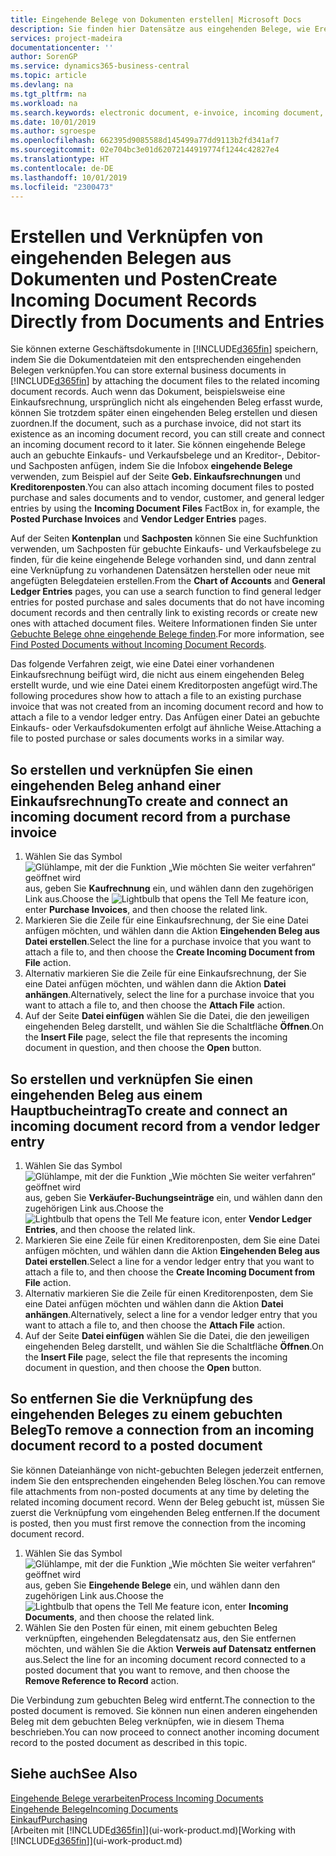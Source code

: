 ```yaml
---
title: Eingehende Belege von Dokumenten erstellen| Microsoft Docs
description: Sie finden hier Datensätze aus eingehenden Belege, wie Erechnungen erstellen und verwalten OCRaufgaben, elektronische Geschäftsverkehr und Belegaustausch.
services: project-madeira
documentationcenter: ''
author: SorenGP
ms.service: dynamics365-business-central
ms.topic: article
ms.devlang: na
ms.tgt_pltfrm: na
ms.workload: na
ms.search.keywords: electronic document, e-invoice, incoming document, OCR, ecommerce, document exchange, import invoice
ms.date: 10/01/2019
ms.author: sgroespe
ms.openlocfilehash: 662395d9085588d145499a77dd9113b2fd341af7
ms.sourcegitcommit: 02e704bc3e01d62072144919774f1244c42827e4
ms.translationtype: HT
ms.contentlocale: de-DE
ms.lasthandoff: 10/01/2019
ms.locfileid: "2300473"
---
```

# <a name="create-incoming-document-records-directly-from-documents-and-entries"></a><span data-ttu-id="4bc58-103">Erstellen und Verknüpfen von eingehenden Belegen aus Dokumenten und Posten</span><span class="sxs-lookup"><span data-stu-id="4bc58-103">Create Incoming Document Records Directly from Documents and Entries</span></span>
<span data-ttu-id="4bc58-104">Sie können externe Geschäftsdokumente in [!INCLUDE[d365fin](includes/d365fin_md.md)] speichern, indem Sie die Dokumentdateien mit den entsprechenden eingehenden Belegen verknüpfen.</span><span class="sxs-lookup"><span data-stu-id="4bc58-104">You can store external business documents in [!INCLUDE[d365fin](includes/d365fin_md.md)] by attaching the document files to the related incoming document records.</span></span> <span data-ttu-id="4bc58-105">Auch wenn das Dokument, beispielsweise eine Einkaufsrechnung, ursprünglich nicht als eingehenden Beleg erfasst wurde, können Sie trotzdem später einen eingehenden Beleg erstellen und diesen zuordnen.</span><span class="sxs-lookup"><span data-stu-id="4bc58-105">If the document, such as a purchase invoice, did not start its existence as an incoming document record, you can still create and connect an incoming document record to it later.</span></span> <span data-ttu-id="4bc58-106">Sie können eingehende Belege auch an gebuchte Einkaufs- und Verkaufsbelege und an Kreditor-, Debitor- und Sachposten anfügen, indem Sie die Infobox **eingehende Belege** verwenden, zum Beispiel auf der Seite **Geb. Einkaufsrechnungen** und **Kreditorenposten**.</span><span class="sxs-lookup"><span data-stu-id="4bc58-106">You can also attach incoming document files to posted purchase and sales documents and to vendor, customer, and general ledger entries by using the **Incoming Document Files** FactBox in, for example, the **Posted Purchase Invoices** and **Vendor Ledger Entries** pages.</span></span>

<span data-ttu-id="4bc58-107">Auf der Seiten **Kontenplan** und **Sachposten** können Sie eine Suchfunktion verwenden, um Sachposten für gebuchte Einkaufs- und Verkaufsbelege zu finden, für die keine eingehende Belege vorhanden sind, und dann zentral eine Verknüpfung zu vorhandenen Datensätzen herstellen oder neue mit angefügten Belegdateien erstellen.</span><span class="sxs-lookup"><span data-stu-id="4bc58-107">From the **Chart of Accounts** and **General Ledger Entries** pages, you can use a search function to find general ledger entries for posted purchase and sales documents that do not have incoming document records and then centrally link to existing records or create new ones with attached document files.</span></span> <span data-ttu-id="4bc58-108">Weitere Informationen finden Sie unter [Gebuchte Belege ohne eingehende Belege finden](across-how-find-posted-documents-without-income-document-records.md).</span><span class="sxs-lookup"><span data-stu-id="4bc58-108">For more information, see [Find Posted Documents without Incoming Document Records](across-how-find-posted-documents-without-income-document-records.md).</span></span>

<span data-ttu-id="4bc58-109">Das folgende Verfahren zeigt, wie eine Datei einer vorhandenen Einkaufsrechnung beifügt wird, die nicht aus einem eingehenden Beleg erstellt wurde, und wie eine Datei einem Kreditorposten angefügt wird.</span><span class="sxs-lookup"><span data-stu-id="4bc58-109">The following procedures show how to attach a file to an existing purchase invoice that was not created from an incoming document record and how to attach a file to a vendor ledger entry.</span></span> <span data-ttu-id="4bc58-110">Das Anfügen einer Datei an gebuchte Einkaufs- oder Verkaufsdokumenten erfolgt auf ähnliche Weise.</span><span class="sxs-lookup"><span data-stu-id="4bc58-110">Attaching a file to posted purchase or sales documents works in a similar way.</span></span>

## <a name="to-create-and-connect-an-incoming-document-record-from-a-purchase-invoice"></a><span data-ttu-id="4bc58-111">So erstellen und verknüpfen Sie einen eingehenden Beleg anhand einer Einkaufsrechnung</span><span class="sxs-lookup"><span data-stu-id="4bc58-111">To create and connect an incoming document record from a purchase invoice</span></span>
1. <span data-ttu-id="4bc58-112">Wählen Sie das Symbol ![Glühlampe, mit der die Funktion „Wie möchten Sie weiter verfahren“ geöffnet wird](media/ui-search/search_small.png "Wie möchten Sie weiter verfahren?") aus, geben Sie **Kaufrechnung** ein, und wählen dann den zugehörigen Link aus.</span><span class="sxs-lookup"><span data-stu-id="4bc58-112">Choose the ![Lightbulb that opens the Tell Me feature](media/ui-search/search_small.png "Tell me what you want to do") icon, enter **Purchase Invoices**, and then choose the related link.</span></span>
2. <span data-ttu-id="4bc58-113">Markieren Sie die Zeile für eine Einkaufsrechnung, der Sie eine Datei anfügen möchten, und wählen dann die Aktion **Eingehenden Beleg aus Datei erstellen**.</span><span class="sxs-lookup"><span data-stu-id="4bc58-113">Select the line for a purchase invoice that you want to attach a file to, and then choose the **Create Incoming Document from File** action.</span></span>
3. <span data-ttu-id="4bc58-114">Alternativ markieren Sie die Zeile für eine Einkaufsrechnung, der Sie eine Datei anfügen möchten, und wählen dann die Aktion **Datei anhängen**.</span><span class="sxs-lookup"><span data-stu-id="4bc58-114">Alternatively, select the line for a purchase invoice that you want to attach a file to, and then choose the **Attach File** action.</span></span>
4. <span data-ttu-id="4bc58-115">Auf der Seite **Datei einfügen** wählen Sie die Datei, die den jeweiligen eingehenden Beleg darstellt, und wählen Sie die Schaltfläche **Öffnen**.</span><span class="sxs-lookup"><span data-stu-id="4bc58-115">On the **Insert File** page, select the file that represents the incoming document in question, and then choose the **Open** button.</span></span>

## <a name="to-create-and-connect-an-incoming-document-record-from-a-vendor-ledger-entry"></a><span data-ttu-id="4bc58-116">So erstellen und verknüpfen Sie einen eingehenden Beleg aus einem Hauptbucheintrag</span><span class="sxs-lookup"><span data-stu-id="4bc58-116">To create and connect an incoming document record from a vendor ledger entry</span></span>
1. <span data-ttu-id="4bc58-117">Wählen Sie das Symbol ![Glühlampe, mit der die Funktion „Wie möchten Sie weiter verfahren“ geöffnet wird](media/ui-search/search_small.png "Wie möchten Sie weiter verfahren?") aus, geben Sie **Verkäufer-Buchungseinträge** ein, und wählen dann den zugehörigen Link aus.</span><span class="sxs-lookup"><span data-stu-id="4bc58-117">Choose the ![Lightbulb that opens the Tell Me feature](media/ui-search/search_small.png "Tell me what you want to do") icon, enter **Vendor Ledger Entries**, and then choose the related link.</span></span>
2. <span data-ttu-id="4bc58-118">Markieren Sie eine Zeile für einen Kreditorenposten, dem Sie eine Datei anfügen möchten, und wählen dann die Aktion **Eingehenden Beleg aus Datei erstellen**.</span><span class="sxs-lookup"><span data-stu-id="4bc58-118">Select a line for a vendor ledger entry that you want to attach a file to, and then choose the **Create Incoming Document from File** action.</span></span>
3. <span data-ttu-id="4bc58-119">Alternativ markieren Sie die Zeile für einen Kreditorenposten, dem Sie eine Datei anfügen möchten und wählen dann die Aktion **Datei anhängen**.</span><span class="sxs-lookup"><span data-stu-id="4bc58-119">Alternatively, select a line for a vendor ledger entry that you want to attach a file to, and then choose the **Attach File** action.</span></span>
4. <span data-ttu-id="4bc58-120">Auf der Seite **Datei einfügen** wählen Sie die Datei, die den jeweiligen eingehenden Beleg darstellt, und wählen Sie die Schaltfläche **Öffnen**.</span><span class="sxs-lookup"><span data-stu-id="4bc58-120">On the **Insert File** page, select the file that represents the incoming document in question, and then choose the **Open** button.</span></span>

## <a name="to-remove-a-connection-from-an-incoming-document-record-to-a-posted-document"></a><span data-ttu-id="4bc58-121">So entfernen Sie die Verknüpfung des eingehenden Beleges zu einem gebuchten Beleg</span><span class="sxs-lookup"><span data-stu-id="4bc58-121">To remove a connection from an incoming document record to a posted document</span></span>
<span data-ttu-id="4bc58-122">Sie können Dateianhänge von nicht-gebuchten Belegen jederzeit entfernen, indem Sie den entsprechenden eingehenden Beleg löschen.</span><span class="sxs-lookup"><span data-stu-id="4bc58-122">You can remove file attachments from non-posted documents at any time by deleting the related incoming document record.</span></span> <span data-ttu-id="4bc58-123">Wenn der Beleg gebucht ist, müssen Sie zuerst die Verknüpfung vom eingehenden Beleg entfernen.</span><span class="sxs-lookup"><span data-stu-id="4bc58-123">If the document is posted, then you must first remove the connection from the incoming document record.</span></span>

1. <span data-ttu-id="4bc58-124">Wählen Sie das Symbol ![Glühlampe, mit der die Funktion „Wie möchten Sie weiter verfahren“ geöffnet wird](media/ui-search/search_small.png "Wie möchten Sie weiter verfahren?") aus, geben Sie **Eingehende Belege** ein, und wählen dann den zugehörigen Link aus.</span><span class="sxs-lookup"><span data-stu-id="4bc58-124">Choose the ![Lightbulb that opens the Tell Me feature](media/ui-search/search_small.png "Tell me what you want to do") icon, enter **Incoming Documents**, and then choose the related link.</span></span>
2. <span data-ttu-id="4bc58-125">Wählen Sie den Posten für einen, mit einem gebuchten Beleg verknüpften, eingehenden Belegdatensatz aus, den Sie entfernen möchten, und wählen Sie die Aktion **Verweis auf Datensatz entfernen** aus.</span><span class="sxs-lookup"><span data-stu-id="4bc58-125">Select the line for an incoming document record connected to a posted document that you want to remove, and then choose the **Remove Reference to Record** action.</span></span>

<span data-ttu-id="4bc58-126">Die Verbindung zum gebuchten Beleg wird entfernt.</span><span class="sxs-lookup"><span data-stu-id="4bc58-126">The connection to the posted document is removed.</span></span> <span data-ttu-id="4bc58-127">Sie können nun einen anderen eingehenden Beleg mit dem gebuchten Beleg verknüpfen, wie in diesem Thema beschrieben.</span><span class="sxs-lookup"><span data-stu-id="4bc58-127">You can now proceed to connect another incoming document record to the posted document as described in this topic.</span></span>

## <a name="see-also"></a><span data-ttu-id="4bc58-128">Siehe auch</span><span class="sxs-lookup"><span data-stu-id="4bc58-128">See Also</span></span>
[<span data-ttu-id="4bc58-129">Eingehende Belege verarbeiten</span><span class="sxs-lookup"><span data-stu-id="4bc58-129">Process Incoming Documents</span></span>](across-process-income-documents.md)  
[<span data-ttu-id="4bc58-130">Eingehende Belege</span><span class="sxs-lookup"><span data-stu-id="4bc58-130">Incoming Documents</span></span>](across-income-documents.md)  
[<span data-ttu-id="4bc58-131">Einkauf</span><span class="sxs-lookup"><span data-stu-id="4bc58-131">Purchasing</span></span>](purchasing-manage-purchasing.md)  
<span data-ttu-id="4bc58-132">[Arbeiten mit [!INCLUDE[d365fin](includes/d365fin_md.md)]](ui-work-product.md)</span><span class="sxs-lookup"><span data-stu-id="4bc58-132">[Working with [!INCLUDE[d365fin](includes/d365fin_md.md)]](ui-work-product.md)</span></span>

